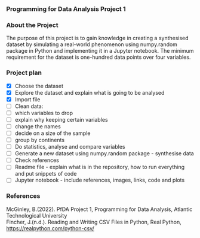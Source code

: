 ### Programming for Data Analysis Project 1

### About the Project
The purpose of this project is to gain knowledge in creating a synthesised dataset by simulating a real-world phenomenon using numpy.random package in Python and implementing it in a Jupyter notebook. The minimum requirement for the dataset is one-hundred data points over four variables. 

### Project plan
- [x] Choose the dataset
- [x] Explore the dataset and explain what is going to be analysed
- [x] Import file
- [ ] Clean data:  
- [ ] which variables to drop    
- [ ] explain why keeping certain variables    
- [ ] change the names    
- [ ] decide on a size of the sample    
- [ ] group by continents    
- [ ] Do statistics, analyse and compare variables
- [ ] Generate a new dataset using numpy.random package - synthesise data
- [ ] Check references
- [ ] Readme file - explain what is in the repository, how to run everything and put snippets of code
- [ ] Jupyter notebook - include references, images, links, code and plots

### References
McGinley, B.(2022). PfDA Project 1, Programming for Data Analysis, Atlantic Technological University   
Fincher, J.(n.d.). Reading and Writing CSV Files in Python, Real Python, https://realpython.com/python-csv/